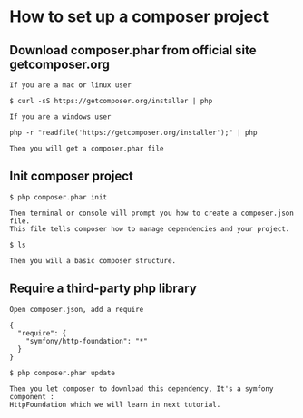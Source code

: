 # How to set up a composer project

## Download composer.phar from official site getcomposer.org

	If you are a mac or linux user

	$ curl -sS https://getcomposer.org/installer | php

	If you are a windows user 

	php -r "readfile('https://getcomposer.org/installer');" | php

	Then you will get a composer.phar file

## Init composer project

	$ php composer.phar init

	Then terminal or console will prompt you how to create a composer.json file.
	This file tells composer how to manage dependencies and your project.
	
	$ ls
	
	Then you will a basic composer structure.

## Require a third-party php library
	
	Open composer.json, add a require 
	
	{
	  "require": { 
		"symfony/http-foundation": "*"
	  }
	}
	
	$ php composer.phar update

	Then you let composer to download this dependency, It's a symfony component :
	HttpFoundation which we will learn in next tutorial.

